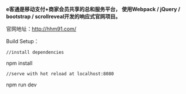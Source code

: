 **e客通是移动支付+商家会员共享的总和服务平台，
使用Webpack / jQuery / bootstrap / scrollreveal开发的响应式官网项目。**

官网地址：http://hhm91.com/

Build Setup：

    //install dependencies

npm install

    //serve with hot reload at localhost:8080

npm run dev
